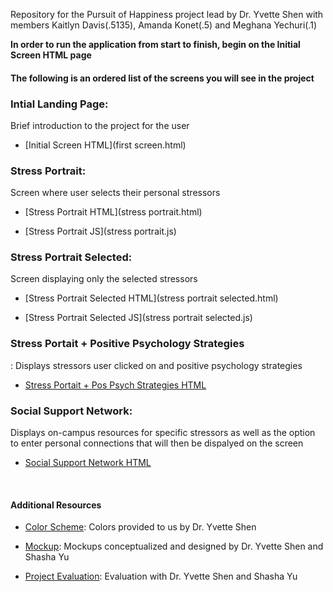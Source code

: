 Repository for the Pursuit of Happiness project lead by Dr. Yvette Shen with members Kaitlyn Davis(.5135), 
Amanda Konet(.5) and Meghana Yechuri(.1)

**In order to run the application from start to finish, begin on the Initial Screen HTML page**

<h4>The following is an ordered list of the screens you will see in the project</h4>

<h3>Intial Landing Page:</h3> 
  Brief introduction to the project for the user

  - [Initial Screen HTML](first screen.html)

<h3>Stress Portrait:</h3> Screen where user selects their personal stressors

  - [Stress Portrait HTML](stress portrait.html)
  
  - [Stress Portrait JS](stress portrait.js)
  
<h3>Stress Portrait Selected:</h3> Screen displaying only the selected stressors
 
  - [Stress Portrait Selected HTML](stress portrait selected.html)
  
  - [Stress Portrait Selected JS](stress portrait selected.js)

<h3> Stress Portait + Positive Psychology Strategies</h3>: Displays stressors user clicked on and positive psychology strategies

  - [Stress Portait + Pos Psych Strategies HTML](stressportrait_circles.html)

<h3> Social Support Network: </h3> Displays on-campus resources for specific stressors as well as the option to enter personal connections that will then be dispalyed on the screen
  
  - [Social Support Network HTML](socialsupport.html)

<br>
<h4> Additional Resources </h4>

  - [Color Scheme](colorScheme.docx): Colors provided to us by Dr. Yvette Shen

  - [Mockup](mockups_03242019.pdf): Mockups conceptualized and designed by Dr. Yvette Shen and Shasha Yu

  - [Project Evaluation](project_evaluation): Evaluation with Dr. Yvette Shen and Shasha Yu

